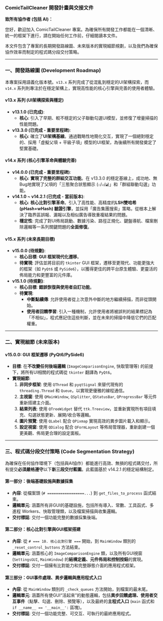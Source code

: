 ### **ComicTailCleaner 開發計畫與交接文件**

**致所有協作者 (包括 AI)：**

您好，歡迎加入 ComicTailCleaner 專案。為確保所有開發工作都能在一個清晰、統一的框架下進行，請在開始任何工作前，仔細閱讀本文件。

本文件包含了專案的長期開發路線圖、未來版本的實現細節規劃，以及我們為確保協作效率而制定的程式碼分段交付策略。

---

### **一、開發路線圖 (Development Roadmap)**

本專案採用語義化版本號。`v13.x` 系列完成了從混亂到穩定的UI架構探索，而 `v14.x` 系列則專注於在穩定架構上，實現高性能的核心引擎與完善的使用者體驗。

#### **v13.x 系列 (UI架構探索與穩定)**

*   **v13.1.0 (已完成)**:
    *   **核心**: 引入了早期、較不穩定的父子聯動勾選UI模型，並修復了增量掃描的性能問題。
*   **v13.3.0 (已完成 - 重要里程碑)**:
    *   **核心**: 確立了**UI架構基線**。通過戰略性地簡化交互，實現了一個絕對穩定的、採用「虛擬父項 + 平級子項」模型的UI框架，為後續所有開發奠定了堅實基礎。

#### **v14.x 系列 (核心引擎革命與體驗完善)**

*   **v14.0.0 (已完成 - 重要里程碑)**:
    *   **核心**: **實現了完整的群組交互功能**。在 v13.3.0 的穩定基線上，成功地、無Bug地實現了父項的「三態聚合狀態顯示 (`☐`/`☑`/`◪`)」和「群組聯動勾選」功能。
*   **v14.1.0 ~ v14.2.1 (已完成 - 當前版本)**:
    *   **核心**: **核心比對引擎革命**。引入了高性能、高精度的**LSH雙哈希 (pHash+wHash) 驗證引擎**，並採用「廣告集團搜索」策略，從根本上解決了臨界區誤報、漏報以及相似廣告導致重複結果的問題。
    *   **穩定性**: 完成了對UI佈局跳動、數據污染、路徑正規化、鍵盤導航、檔案刪除邏輯等一系列關鍵問題的**全面修復**。

#### **v15.x 系列 (未來長期目標)**

*   **v15.0.0 (待規劃)**:
    *   **核心目標**: **GUI 框架現代化遷移**。
    *   **待實現**: 評估並將目前的 `tkinter` GUI 框架，遷移至更現代、功能更強大的框架（如 `PyQt6` 或 `PySide6`），以獲得更佳的跨平台原生體驗、更靈活的佈局能力和更豐富的元件庫。
*   **v15.1.0 (待規劃)**:
    *   **核心目標**: **錯誤恢復與使用者自訂功能**。
    *   **待實現**:
        *   **中斷點續傳**: 允許使用者從上次意外中斷的地方繼續掃描，而非從頭開始。
        *   **使用者回饋學習**: 引入一種機制，允許使用者將被誤判的結果標記為「不相似」，程式應記住這些判斷，並在未來的掃描中降低它們的匹配權重。

---

### **二、實現細節 (未來版本)**

#### **v15.0.0: GUI 框架遷移 (PyQt6/PySide6)**

*   **目標**: 在**不改變任何後端邏輯** (`ImageComparisonEngine`, 快取管理等) 的前提下，將所有UI相關的程式碼從 `tkinter` 翻譯為 `PyQt6`。
*   **實現細節**:
    1.  **非同步框架**: 使用 `QThread` 和 `pyqtSignal` 來替代現有的 `threading.Thread` 和 `Queue`，以實現更優雅的線程通信。
    2.  **主視窗**: 使用 `QMainWindow`, `QSplitter`, `QStatusBar`, `QProgressBar` 等元件重新搭建主介面。
    3.  **結果列表**: 使用 `QTreeWidget` 替代 `ttk.Treeview`，並重新實現所有項目填充、勾選狀態更新、展開/收合等邏輯。
    4.  **圖片預覽**: 使用 `QLabel` 配合 `QPixmap` 實現高效的異步圖片載入和顯示。
    5.  **設定視窗**: 使用 `QDialog` 配合 `QFormLayout` 等佈局管理器，重新創建一個更美觀、佈局更合理的設定面板。

---

### **三、程式碼分段交付策略 (Code Segmentation Strategy)**

為確保在任何協作環境下（包括與AI協作）都能進行高效、無損的程式碼交付，所有提交**必須嚴格遵守**以下**新三段交付藍圖**。此藍圖基於 v14.2.1 的穩定結構制定。

#### **第一部分：後端基礎設施與數據採集**
*   **內容**: 從檔案頭 (`# =================...`) 到 `get_files_to_process` 函式結束。
*   **邏輯單元**: 涵蓋所有非GUI的基礎設施，包括所有導入、常數、工具函式、多進程 Workers、快取管理類，以及檔案掃描與收集邏輯。
*   **交付標誌**: 交付一個功能完整的數據採集後端。

#### **第二部分：核心比對引擎與GUI框架搭建**
*   **內容**: 從 `# === 10. 核心比對引擎 ===` 開始，到 `MainWindow` 類別的 `_reset_control_buttons` 方法結束。
*   **邏輯單元**: 涵蓋核心的 `ImageComparisonEngine` 類，以及所有GUI視窗 (`SettingsGUI`, `MainWindow`) 的**結構定義、元件佈局和控制按鈕**的實現。
*   **交付標誌**: 交付一個擁有比對能力和完整靜態介面的應用程式框架。

#### **第三部分：GUI事件處理、異步邏輯與應用程式入口**
*   **內容**: 從 `MainWindow` 類別的 `_check_queues` 方法開始，到檔案的最末尾。
*   **邏輯單元**: 涵蓋所有使GUI“活起來”的動態邏輯，包括**異步回饋處理、使用者交互事件**（點擊、勾選、刪除、預覽等），以及最終的**主程式入口** (`main` 函式和 `if __name__ == '__main__':` 區塊)。
*   **交付標誌**: 交付一個功能完整、可交互、可執行的最終應用程式。